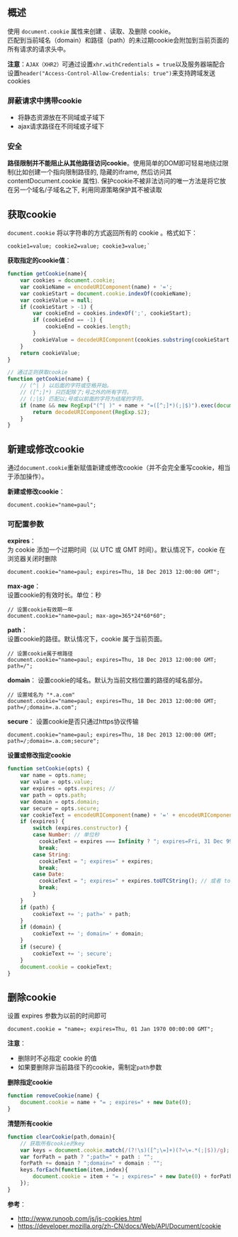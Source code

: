 ## 概述
使用 `document.cookie` 属性来创建 、读取、及删除 cookie。  
匹配到当前域名（domain）和路径（path）的未过期cookie会附加到当前页面的所有请求的请求头中。

**注意**：`AJAX（XHR2）`可通过设置`xhr.withCredentials = true`以及服务器端配合设置`header("Access-Control-Allow-Credentials: true")`来支持跨域发送cookies

### 屏蔽请求中携带cookie
- 将静态资源放在不同域或子域下
- ajax请求路径在不同域或子域下

### 安全
**路径限制并不能阻止从其他路径访问cookie**。使用简单的DOM即可轻易地绕过限制(比如创建一个指向限制路径的, 隐藏的iframe, 然后访问其 contentDocument.cookie 属性). 保护cookie不被非法访问的唯一方法是将它放在另一个域名/子域名之下, 利用同源策略保护其不被读取

## 获取cookie
`document.cookie` 将以字符串的方式返回所有的 cookie 。格式如下：
```
cookie1=value; cookie2=value; cookie3=value;`
```

**获取指定的cookie值**：
```js
function getCookie(name){
    var cookies = document.cookie;
    var cookieName = encodeURIComponent(name) + '=';
    var cookieStart = document.cookie.indexOf(cookieName);
    var cookieValue = null;
    if (cookieStart > -1) {
        var cookieEnd = cookies.indexOf(';', cookieStart);
        if (cookieEnd == -1) {
            cookieEnd = cookies.length;
        }
        cookieValue = decodeURIComponent(cookies.substring(cookieStart + cookieName.length, cookieEnd));
    }
    return cookieValue;
}

// 通过正则获取cookie
function getCookie(name) {
    // (^| ) 以后面的字符或空格开始。
    // ([^;]*) 只匹配除了;号之外的所有字符。
    // (;|$) 匹配以;号或以前面的字符为结尾的字符。
    if (name && new RegExp("(^| )" + name + "=([^;]*)(;|$)").exec(document.cookie)){
        return decodeURIComponent(RegExp.$2);
    } 
}

```
## 新建或修改cookie
通过`document.cookie`重新赋值新建或修改cookie（并不会完全重写cookie，相当于添加操作）。  

**新建或修改cookie**：
```
document.cookie="name=paul";
```
### 可配置参数

**expires**：    
为 cookie 添加一个过期时间（以 UTC 或 GMT 时间）。默认情况下，cookie 在浏览器关闭时删除
```
document.cookie="name=paul; expires=Thu, 18 Dec 2013 12:00:00 GMT";
```
**max-age**：  
设置cookie的有效时长。单位：秒
```
// 设置cookie有效期一年
document.cookie="name=paul; max-age=365*24*60*60";
```

**path**：  
设置cookie的路径。默认情况下，cookie 属于当前页面。
```
// 设置cookie属于根路径
document.cookie="name=paul; expires=Thu, 18 Dec 2013 12:00:00 GMT; path=/";
```
**domain**：
设置cookie的域名。默认为当前文档位置的路径的域名部分。
```
// 设置域名为 "*.a.com"
document.cookie="name=paul; expires=Thu, 18 Dec 2013 12:00:00 GMT; path=/;domain=.a.com";
```
**secure**：
设置cookie是否只通过https协议传输
```
document.cookie="name=paul; expires=Thu, 18 Dec 2013 12:00:00 GMT; path=/;domain=.a.com;secure";
```


**设置或修改指定cookie**
```js
function setCookie(opts) {
    var name = opts.name;
    var value = opts.value;
    var expires = opts.expires; // 
    var path = opts.path;
    var domain = opts.domain;
    var secure = opts.secure;
    var cookieText = encodeURIComponent(name) + '=' + encodeURIComponent(value);
    if (expires) {
        switch (expires.constructor) {
        case Number: // 单位秒
          cookieText = expires === Infinity ? "; expires=Fri, 31 Dec 9999 23:59:59 GMT" : "; max-age=" + expires;
          break;
        case String:
          cookieText = "; expires=" + expires;
          break;
        case Date:
          cookieText = "; expires=" + expires.toUTCString(); // 或者 toGMTString()
          break;
        }
    }
    if (path) {
        cookieText += '; path=' + path;
    }
    if (domain) {
        cookieText += '; domain=' + domain;
    }
    if (secure) {
        cookieText += '; secure';
    }
    document.cookie = cookieText;
}
```

## 删除cookie
设置 expires 参数为以前的时间即可
```
document.cookie = "name=; expires=Thu, 01 Jan 1970 00:00:00 GMT";
```
**注意**：
- 删除时不必指定 cookie 的值
- 如果要删除非当前路径下的cookie，需制定`path`参数

**删除指定cookie**
```js
function removeCookie(name) {
    document.cookie = name + "= ; expires=" + new Date(0);
}
```
**清楚所有cookie**
```js
function clearCookie(path,domain){
    // 获取所有cookie的key
    var keys = document.cookie.match(/(?!\s)([^;\=]+)(?=\=.*(;|$))/g);
    var forPath = path ? ";path=" + path : "";
    forPath += domain ? ";domain=" + domain : "";
    keys.forEach(function(item,index){
        document.cookie = item + "= ; expires=" + new Date(0) + forPath;
    });
}
```


**参考**：
- http://www.runoob.com/js/js-cookies.html
- https://developer.mozilla.org/zh-CN/docs/Web/API/Document/cookie